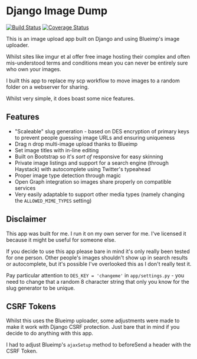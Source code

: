 # Django Image Dump

[![Build Status](https://travis-ci.org/danux/django-image-dump.svg)](https://travis-ci.org/danux/django-image-dump)
[![Coverage Status](https://coveralls.io/repos/danux/django-image-dump/badge.svg?branch=master&service=github)](https://coveralls.io/github/danux/django-image-dump?branch=master)

This is an image upload app built on Django and using Blueimp's image uploader.

Whilst sites like imgur et al offer free image hosting their complex and often mis-understood terms and conditions mean
you can never be entirely sure who own your images.

I built this app to replace my scp workflow to move images to a random folder on a webserver for sharing.

Whilst very simple, it does boast some nice features.


## Features

- "Scaleable" slug generation - based on DES encryption of primary keys to prevent people guessing image URLs and ensuring uniqueness
- Drag n drop multi-image upload thanks to Blueimp
- Set image titles with in-line editing
- Built on Bootstrap so it's _sort of_ responsive for easy skinning
- Private image listings and support for a search engine (through Haystack) with autocomplete using Twitter's typeahead
- Proper image type detection through magic
- Open Graph integration so images share properly on compatible services
- Very easily adaptable to support other media types (namely changing the ``ALLOWED_MIME_TYPES`` setting)


## Disclaimer

This app was built for me. I run it on my own server for me. I've licensed it because it might be useful for someone else.

If you decide to use this app please bare in mind it's only really been tested for one person. Other people's images shouldn't show up
in search results or autocomplete, but it's possible I've overlooked this as I don't really test it.

Pay particular attention to ``DES_KEY = 'changeme'`` in ``app/settings.py`` - you need to change that a random 8 character string that only you know for the slug generator to be unique.


## CSRF Tokens

Whilst this uses the Blueimp uploader, some adjustments were made to make it work with Django CSRF protection. Just bare that in mind if you decide to do anything with this app.

I had to adjust Blueimp's ``ajaxSetup`` method to beforeSend a header with the CSRF Token.
